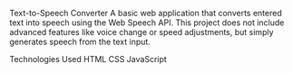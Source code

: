 Text-to-Speech Converter
A basic web application that converts entered text into speech using the Web Speech API. This project does not include advanced features like voice change or speed adjustments, but simply generates speech from the text input.

Technologies Used
HTML
CSS
JavaScript
